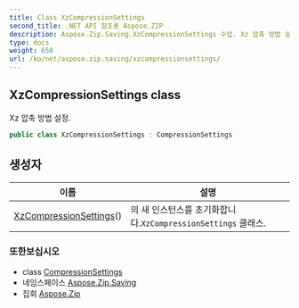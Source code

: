 ```yaml
---
title: Class XzCompressionSettings
second_title: .NET API 참조용 Aspose.ZIP
description: Aspose.Zip.Saving.XzCompressionSettings 수업. Xz 압축 방법 설정.
type: docs
weight: 650
url: /ko/net/aspose.zip.saving/xzcompressionsettings/
---
```

## XzCompressionSettings class

Xz 압축 방법 설정.

```csharp
public class XzCompressionSettings : CompressionSettings
```

## 생성자

| 이름 | 설명 |
| --- | --- |
| [XzCompressionSettings](xzcompressionsettings/)() | 의 새 인스턴스를 초기화합니다.`XzCompressionSettings` 클래스. |

### 또한보십시오

* class [CompressionSettings](../compressionsettings/)
* 네임스페이스 [Aspose.Zip.Saving](../../aspose.zip.saving/)
* 집회 [Aspose.Zip](../../)



